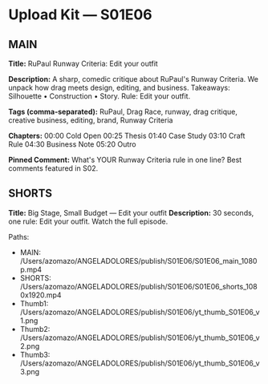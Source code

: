 # Upload Kit — S01E06

## MAIN
**Title:** RuPaul Runway Criteria: Edit your outfit

**Description:**
A sharp, comedic critique about RuPaul's Runway Criteria. We unpack how drag meets design, editing, and business. Takeaways: Silhouette • Construction • Story. Rule: Edit your outfit.

**Tags (comma-separated):**
RuPaul,  Drag Race,  runway,  drag critique,  creative business,  editing,  brand,  Runway Criteria

**Chapters:**
00:00 Cold Open
00:25 Thesis
01:40 Case Study
03:10 Craft Rule
04:30 Business Note
05:20 Outro

**Pinned Comment:**
What's YOUR Runway Criteria rule in one line? Best comments featured in S02.

## SHORTS
**Title:** Big Stage, Small Budget — Edit your outfit
**Description:**
30 seconds, one rule: Edit your outfit. Watch the full episode.

Paths:
- MAIN:   /Users/azomazo/ANGELADOLORES/publish/S01E06/S01E06_main_1080p.mp4
- SHORTS: /Users/azomazo/ANGELADOLORES/publish/S01E06/S01E06_shorts_1080x1920.mp4
- Thumb1: /Users/azomazo/ANGELADOLORES/publish/S01E06/yt_thumb_S01E06_v1.png
- Thumb2: /Users/azomazo/ANGELADOLORES/publish/S01E06/yt_thumb_S01E06_v2.png
- Thumb3: /Users/azomazo/ANGELADOLORES/publish/S01E06/yt_thumb_S01E06_v3.png
